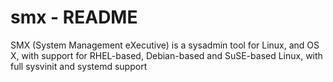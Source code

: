 # smx - README
SMX (System Management eXecutive) is a sysadmin tool for Linux, and OS X, with support for RHEL-based, Debian-based and
SuSE-based Linux, with full sysvinit and systemd support
